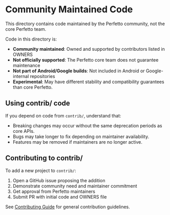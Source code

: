 # Community Maintained Code

This directory contains code maintained by the Perfetto community,
not the core Perfetto team.

Code in this directory is:
- **Community maintained**: Owned and supported by contributors listed in OWNERS
- **Not officially supported**: The Perfetto core team does not guarantee
    maintenance
- **Not part of Android/Google builds**: Not included in Android or
    Google-internal repositories
- **Experimental**: May have different stability and compatibility guarantees
  than core Perfetto.

## Using contrib/ code

If you depend on code from `contrib/`, understand that:
- Breaking changes may occur without the same deprecation periods as core APIs.
- Bugs may take longer to fix depending on maintainer availability.
- Features may be removed if maintainers are no longer active.

## Contributing to contrib/

To add a new project to `contrib/`:
1. Open a GitHub issue proposing the addition
2. Demonstrate community need and maintainer commitment
3. Get approval from Perfetto maintainers
4. Submit PR with initial code and OWNERS file

See [Contributing Guide](https://perfetto.dev/docs/contributing/getting-started)
for general contribution guidelines.
